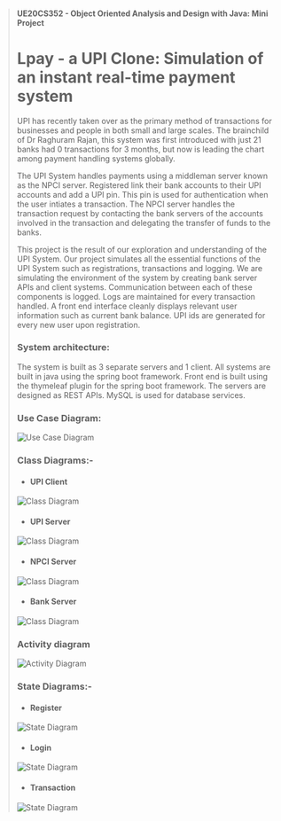 >#### UE20CS352 - Object Oriented Analysis and Design with Java: Mini Project
> # Lpay - a UPI Clone: Simulation of an instant real-time payment system
> UPI has recently taken over as the primary method of transactions for businesses and people in both small and large scales. The brainchild of Dr Raghuram Rajan, this system was first introduced with just 21 banks had 0 transactions for 3 months, but now is leading the chart among payment handling systems globally.
> 
>The UPI System handles payments using a middleman server known as the NPCI server. Registered link their bank accounts to their UPI accounts and add a UPI pin. This pin is used for authentication when the user intiates a transaction. The NPCI server handles the transaction request by contacting the bank servers of the accounts involved in the transaction and delegating the transfer of funds to the banks.
>
>This project is the result of our exploration and understanding of the UPI System. Our project simulates all the essential functions of the UPI System such as registrations, transactions and logging. We are simulating the environment of the system by creating bank server APIs and client systems. Communication between each of these components is logged. Logs are maintained for every transaction handled. A front end interface cleanly displays relevant user information such as current bank balance. UPI ids are generated for every new user upon registration. 
>
>### System architecture:
>The system is built as 3 separate servers and 1 client. All systems are built in java using the spring boot framework. Front end is built using the thymeleaf plugin for the spring boot framework. The servers are designed as REST APIs. MySQL is used for database services.
>### Use Case Diagram:
>![Use Case Diagram](diagrams/useCase.jpg?raw=true "Use Case Diagram")
>### Class Diagrams:-
>- #### UPI Client
>![Class Diagram](diagrams/classDiagramClient.jpg?raw=true "Client class Diagram")
>- #### UPI Server
>![Class Diagram](diagrams/classDiagramUPIServer.jpg?raw=true "Client class Diagram")
>-  #### NPCI Server
>![Class Diagram](diagrams/classDiagramNPCIServer.jpg?raw=true "Client class Diagram")
>-  #### Bank Server
>![Class Diagram](diagrams/classDiagramBankServer.jpg?raw=true "Client class Diagram")
>### Activity diagram
>![Activity Diagram](diagrams/ActivityDiagram.jpg?raw=true "Activity Diagram")
>### State Diagrams:-
>- #### Register
>![State Diagram](diagrams/StateDiagramRegister.jpg?raw=true "Register State Diagram")
>- #### Login
>![State Diagram](diagrams/StateDiagramLogin.jpg?raw=true "Login state Diagram")
>- #### Transaction
>![State Diagram](diagrams/StateDiagramTransaction.jpg?raw=true "Transaction state Diagram")
